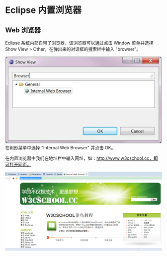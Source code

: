 # Eclipse 内置浏览器

## Web 浏览器

Eclipse 系统内部自带了浏览器，该浏览器可以通过点击 Window 菜单并选择 Show View > Other，在弹出来的对话框的搜索栏中输入 "browser"。

![browser_1](images/eclipse-web-browsers/browser_1.jpg)
在树形菜单中选择 "Internal Web Browser" 并点击 OK。

在内置浏览器中我们在地址栏中输入网址，如：http://www.w3cschool.cc，即可打开网页。

![w3cschool.cc](images/eclipse-web-browsers/w3cschool.cc.jpg)